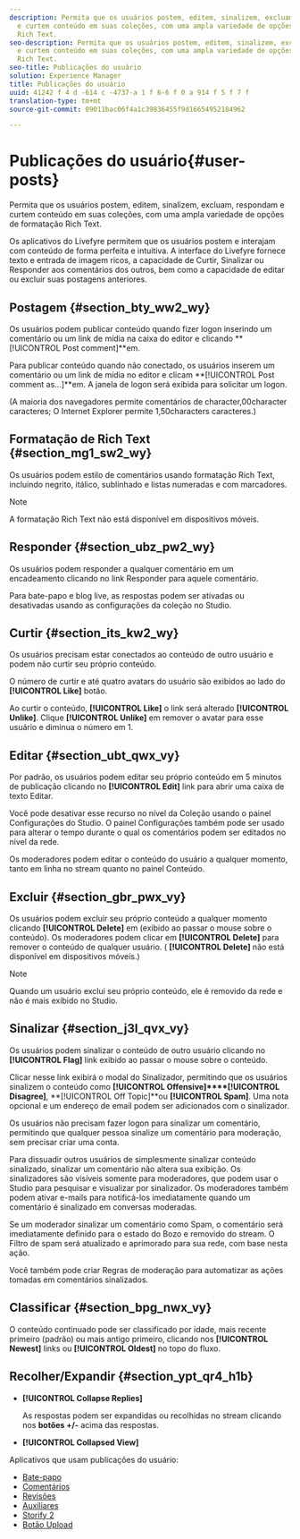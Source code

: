 ```yaml
---
description: Permita que os usuários postem, editem, sinalizem, excluam, respondam
  e curtem conteúdo em suas coleções, com uma ampla variedade de opções de formatação
  Rich Text.
seo-description: Permita que os usuários postem, editem, sinalizem, excluam, respondam
  e curtem conteúdo em suas coleções, com uma ampla variedade de opções de formatação
  Rich Text.
seo-title: Publicações do usuário
solution: Experience Manager
title: Publicações do usuário
uuid: 41242 f 4 d -614 c -4737-a 1 f 6-6 f 0 a 914 f 5 f 7 f
translation-type: tm+mt
source-git-commit: 09011bac06f4a1c39836455f9d16654952184962

---
```



# Publicações do usuário{#user-posts}

Permita que os usuários postem, editem, sinalizem, excluam, respondam e curtem conteúdo em suas coleções, com uma ampla variedade de opções de formatação Rich Text.

Os aplicativos do Livefyre permitem que os usuários postem e interajam com conteúdo de forma perfeita e intuitiva. A interface do Livefyre fornece texto e entrada de imagem ricos, a capacidade de Curtir, Sinalizar ou Responder aos comentários dos outros, bem como a capacidade de editar ou excluir suas postagens anteriores.

## Postagem {#section_bty_ww2_wy}

Os usuários podem publicar conteúdo quando fizer logon inserindo um comentário ou um link de mídia na caixa do editor e clicando **[!UICONTROL Post comment]**em.

Para publicar conteúdo quando não conectado, os usuários inserem um comentário ou um link de mídia no editor e clicam **[!UICONTROL Post comment as…]**em. A janela de logon será exibida para solicitar um logon.

(A maioria dos navegadores permite comentários de character,00character caracteres; O Internet Explorer permite 1,50characters caracteres.)

## Formatação de Rich Text {#section_mg1_sw2_wy}

Os usuários podem estilo de comentários usando formatação Rich Text, incluindo negrito, itálico, sublinhado e listas numeradas e com marcadores.

>[!NOTE]
>
>A formatação Rich Text não está disponível em dispositivos móveis.

## Responder {#section_ubz_pw2_wy}

Os usuários podem responder a qualquer comentário em um encadeamento clicando no link Responder para aquele comentário.

Para bate-papo e blog live, as respostas podem ser ativadas ou desativadas usando as configurações da coleção no Studio.

## Curtir {#section_its_kw2_wy}

Os usuários precisam estar conectados ao conteúdo de outro usuário e podem não curtir seu próprio conteúdo.

O número de curtir e até quatro avatars do usuário são exibidos ao lado do **[!UICONTROL Like]** botão.

Ao curtir o conteúdo, **[!UICONTROL Like]** o link será alterado **[!UICONTROL Unlike]**. Clique **[!UICONTROL Unlike]** em remover o avatar para esse usuário e diminua o número em 1.

## Editar {#section_ubt_qwx_vy}

Por padrão, os usuários podem editar seu próprio conteúdo em 5 minutos de publicação clicando no **[!UICONTROL Edit]** link para abrir uma caixa de texto Editar.

Você pode desativar esse recurso no nível da Coleção usando o painel Configurações do Studio. O painel Configurações também pode ser usado para alterar o tempo durante o qual os comentários podem ser editados no nível da rede.

Os moderadores podem editar o conteúdo do usuário a qualquer momento, tanto em linha no stream quanto no painel Conteúdo.

## Excluir {#section_gbr_pwx_vy}

Os usuários podem excluir seu próprio conteúdo a qualquer momento clicando **[!UICONTROL Delete]** em (exibido ao passar o mouse sobre o conteúdo). Os moderadores podem clicar em **[!UICONTROL Delete]** para remover o conteúdo de qualquer usuário. ( **[!UICONTROL Delete]** não está disponível em dispositivos móveis.)

>[!NOTE]
>
>Quando um usuário exclui seu próprio conteúdo, ele é removido da rede e não é mais exibido no Studio.

## Sinalizar {#section_j3l_qvx_vy}

Os usuários podem sinalizar o conteúdo de outro usuário clicando no **[!UICONTROL Flag]** link exibido ao passar o mouse sobre o conteúdo.

Clicar nesse link exibirá o modal do Sinalizador, permitindo que os usuários sinalizem o conteúdo como **[!UICONTROL Offensive]****[!UICONTROL Disagree]**, **[!UICONTROL Off Topic]**ou **[!UICONTROL Spam]**. Uma nota opcional e um endereço de email podem ser adicionados com o sinalizador.

Os usuários não precisam fazer logon para sinalizar um comentário, permitindo que qualquer pessoa sinalize um comentário para moderação, sem precisar criar uma conta.

Para dissuadir outros usuários de simplesmente sinalizar conteúdo sinalizado, sinalizar um comentário não altera sua exibição. Os sinalizadores são visíveis somente para moderadores, que podem usar o Studio para pesquisar e visualizar por sinalizador. Os moderadores também podem ativar e-mails para notificá-los imediatamente quando um comentário é sinalizado em conversas moderadas.

Se um moderador sinalizar um comentário como Spam, o comentário será imediatamente definido para o estado do Bozo e removido do stream. O Filtro de spam será atualizado e aprimorado para sua rede, com base nesta ação.

Você também pode criar Regras de moderação para automatizar as ações tomadas em comentários sinalizados.

## Classificar {#section_bpg_nwx_vy}

O conteúdo continuado pode ser classificado por idade, mais recente primeiro (padrão) ou mais antigo primeiro, clicando nos **[!UICONTROL Newest]** links ou **[!UICONTROL Oldest]** no topo do fluxo.

## Recolher/Expandir {#section_ypt_qr4_h1b}

* **[!UICONTROL Collapse Replies]**

   As respostas podem ser expandidas ou recolhidas no stream clicando nos **botões +/-** acima das respostas.

* **[!UICONTROL Collapsed View]**



Aplicativos que usam publicações do usuário:

* [Bate-papo](/help/using/c-about-apps/c-chat-app/c-chat-app.md#c_chat_app)
* [Comentários](/help/using/c-about-apps/c-comments/c-comments.md)
* [Revisões](/help/using/c-about-apps/c-reviews-app/c-reviews-app.md#c_reviews_app)
* [Auxiliares](/help/using/c-about-apps/c-sidenotes-app/c-sidenotes-app.md#c_sidenotes_app)
* [Storify 2](/help/using/c-about-apps/c-storify2/c-storify2.md#c_storify2)
* [Botão Upload](/help/using/c-about-apps/c-upload-button-app/c-upload-button-app.md#c_upload_button_app)

